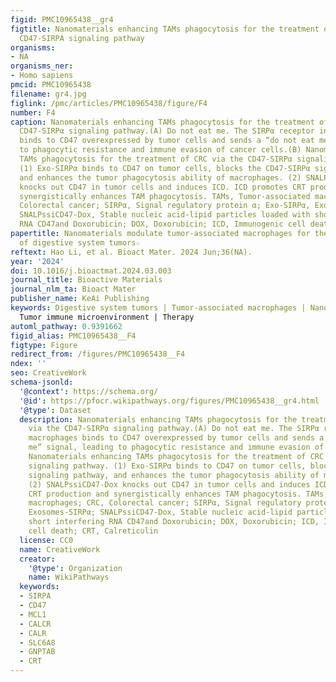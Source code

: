 ```yaml
---
figid: PMC10965438__gr4
figtitle: Nanomaterials enhancing TAMs phagocytosis for the treatment of CRC via the
  CD47-SIRPA signaling pathway
organisms:
- NA
organisms_ner:
- Homo sapiens
pmcid: PMC10965438
filename: gr4.jpg
figlink: /pmc/articles/PMC10965438/figure/F4
number: F4
caption: Nanomaterials enhancing TAMs phagocytosis for the treatment of CRC via the
  CD47-SIRPα signaling pathway.(A) Do not eat me. The SIRPα receptor in macrophages
  binds to CD47 overexpressed by tumor cells and sends a “do not eat me” signal, leading
  to phagocytic resistance and immune evasion of cancer cells.(B) Nanomaterials enhancing
  TAMs phagocytosis for the treatment of CRC via the CD47-SIRPα signaling pathway.
  (1) Exo-SIRPα binds to CD47 on tumor cells, blocks the CD47-SIRPα signaling pathway,
  and enhances the tumor phagocytosis ability of macrophages. (2) SNALPssiCD47-Dox
  knocks out CD47 in tumor cells and induces ICD. ICD promotes CRT production and
  synergistically enhances TAM phagocytosis. TAMs, Tumor-associated macrophages; CRC,
  Colorectal cancer; SIRPα, Signal regulatory protein α; Exo-SIRPα, Exosomes-SIRPα;
  SNALPssiCD47-Dox, Stable nucleic acid-lipid particles loaded with short interfering
  RNA CD47and Doxorubicin; DOX, Doxorubicin; ICD, Immunogenic cell death; CRT, Calreticulin
papertitle: Nanomaterials modulate tumor-associated macrophages for the treatment
  of digestive system tumors☆
reftext: Hao Li, et al. Bioact Mater. 2024 Jun;36(NA).
year: '2024'
doi: 10.1016/j.bioactmat.2024.03.003
journal_title: Bioactive Materials
journal_nlm_ta: Bioact Mater
publisher_name: KeAi Publishing
keywords: Digestive system tumors | Tumor-associated macrophages | Nanomaterials |
  Tumor immune microenvironment | Therapy
automl_pathway: 0.9391662
figid_alias: PMC10965438__F4
figtype: Figure
redirect_from: /figures/PMC10965438__F4
ndex: ''
seo: CreativeWork
schema-jsonld:
  '@context': https://schema.org/
  '@id': https://pfocr.wikipathways.org/figures/PMC10965438__gr4.html
  '@type': Dataset
  description: Nanomaterials enhancing TAMs phagocytosis for the treatment of CRC
    via the CD47-SIRPα signaling pathway.(A) Do not eat me. The SIRPα receptor in
    macrophages binds to CD47 overexpressed by tumor cells and sends a “do not eat
    me” signal, leading to phagocytic resistance and immune evasion of cancer cells.(B)
    Nanomaterials enhancing TAMs phagocytosis for the treatment of CRC via the CD47-SIRPα
    signaling pathway. (1) Exo-SIRPα binds to CD47 on tumor cells, blocks the CD47-SIRPα
    signaling pathway, and enhances the tumor phagocytosis ability of macrophages.
    (2) SNALPssiCD47-Dox knocks out CD47 in tumor cells and induces ICD. ICD promotes
    CRT production and synergistically enhances TAM phagocytosis. TAMs, Tumor-associated
    macrophages; CRC, Colorectal cancer; SIRPα, Signal regulatory protein α; Exo-SIRPα,
    Exosomes-SIRPα; SNALPssiCD47-Dox, Stable nucleic acid-lipid particles loaded with
    short interfering RNA CD47and Doxorubicin; DOX, Doxorubicin; ICD, Immunogenic
    cell death; CRT, Calreticulin
  license: CC0
  name: CreativeWork
  creator:
    '@type': Organization
    name: WikiPathways
  keywords:
  - SIRPA
  - CD47
  - MCL1
  - CALCR
  - CALR
  - SLC6A8
  - GNPTAB
  - CRT
---
```

